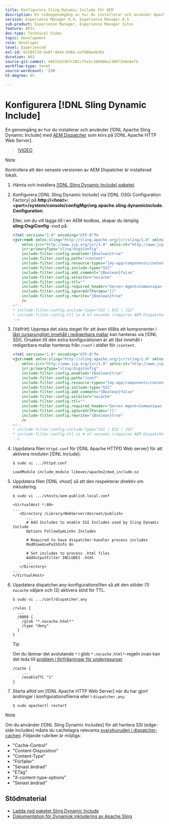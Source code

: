```yaml
---
title: Konfigurera Sling Dynamic Include för AEM
description: En videogenomgång av hur du installerar och använder Apache Sling Dynamic Include med AEM Dispatcher som körs på Apache HTTP Web Server.
version: Experience Manager 6.4, Experience Manager 6.5
sub-product: Experience Manager, Experience Manager Sites
feature: APIs
doc-type: Technical Video
topic: Development
role: Developer
level: Experienced
exl-id: 6c504710-be8f-4b44-bd8a-aaf480ae6d8a
duration: 863
source-git-commit: 48433a5367c281cf5a1c106b08a1306f1b0e8ef4
workflow-type: tm+mt
source-wordcount: '230'
ht-degree: 0%

---
```


# Konfigurera [!DNL Sling Dynamic Include]

En genomgång av hur du installerar och använder [!DNL Apache Sling Dynamic Include] med [AEM Dispatcher](https://experienceleague.adobe.com/docs/experience-manager-dispatcher/using/dispatcher.html?lang=sv-SE) som körs på [!DNL Apache HTTP Web Server].

>[!VIDEO](https://video.tv.adobe.com/v/17040?quality=12&learn=on)

>[!NOTE]
>
> Kontrollera att den senaste versionen av AEM Dispatcher är installerad lokalt.

1. Hämta och installera [[!DNL Sling Dynamic Include] paketet](https://sling.apache.org/downloads.cgi).
1. Konfigurera [!DNL Sling Dynamic Include] via [!DNL OSGi Configuration Factory] på **http://&lt;host>:&lt;port>/system/console/configMgr/org.apache.sling.dynamicinclude.Configuration**.

   Eller, om du vill lägga till i en AEM-kodbas, skapar du lämplig **sling:OsgiConfig** -nod på:

   ```xml
   <?xml version="1.0" encoding="UTF-8"?>
   <jcr:root xmlns:sling="http://sling.apache.org/jcr/sling/1.0" xmlns:cq="http://www.day.com/jcr/cq/1.0"
       xmlns:jcr="http://www.jcp.org/jcr/1.0" xmlns:nt="http://www.jcp.org/jcr/nt/1.0"
       jcr:primaryType="sling:OsgiConfig"
       include-filter.config.enabled="{Boolean}true"
       include-filter.config.path="/content"
       include-filter.config.resource-types="[my-app/components/content/highly-dynamic]"
       include-filter.config.include-type="SSI" 
       include-filter.config.add_comment="{Boolean}false"
       include-filter.config.selector="nocache"
       include-filter.config.ttl=""
       include-filter.config.required_header="Server-Agent=Communique-Dispatcher"
       include-filter.config.ignoreUrlParams="[]"
       include-filter.config.rewrite="{Boolean}true"
       />
   <!--
   * include-filter.config.include-type="SSI | ESI | JSI"
   * include-filter.config.ttl is # of seconds (requires AEM Dispatcher 4.1.11+)
   -->
   ```

1. (Valfritt) Upprepa det sista steget för att även tillåta att komponenter i [låst (ursprungligt) innehåll i redigerbara mallar](https://helpx.adobe.com/se/experience-manager/6-5/sites/developing/using/page-templates-editable.html) kan hanteras via [!DNL SDI]. Orsaken till den extra konfigurationen är att låst innehåll i redigerbara mallar hanteras från `/conf` i stället för `/content`.

   ```xml
   <?xml version="1.0" encoding="UTF-8"?>
   <jcr:root xmlns:sling="http://sling.apache.org/jcr/sling/1.0" xmlns:cq="http://www.day.com/jcr/cq/1.0"
       xmlns:jcr="http://www.jcp.org/jcr/1.0" xmlns:nt="http://www.jcp.org/jcr/nt/1.0"
       jcr:primaryType="sling:OsgiConfig"
       include-filter.config.enabled="{Boolean}true"
       include-filter.config.path="/conf"
       include-filter.config.resource-types="[my-app/components/content/highly-dynamic]"
       include-filter.config.include-type="SSI" 
       include-filter.config.add_comment="{Boolean}false"
       include-filter.config.selector="nocache"
       include-filter.config.ttl=""
       include-filter.config.required_header="Server-Agent=Communique-Dispatcher"
       include-filter.config.ignoreUrlParams="[]"
       include-filter.config.rewrite="{Boolean}true"
       />
   <!--
   * include-filter.config.include-type="SSI | ESI | JSI"
   * include-filter.config.ttl is # of seconds (requires AEM Dispatcher 4.1.11+)
   -->
   ```

1. Uppdatera filen `httpd.conf` för [!DNL Apache HTTPD Web server] för att aktivera modulen [!DNL Include].

   ```shell
   $ sudo vi .../httpd.conf
   ```

   ```shell
   LoadModule include_module libexec/apache2/mod_include.so
   ```

1. Uppdatera filen [!DNL vhost] så att den respekterar direktiv om inkludering.

   ```shell
   $ sudo vi .../vhosts/aem-publish.local.conf
   ```

   ```shell
   <VirtualHost *:80>
   ...
      <Directory /Library/WebServer/docroot/publish>
         ...
         # Add Includes to enable SSI Includes used by Sling Dynamic Include
         Options FollowSymLinks Includes
   
         # Required to have dispatcher-handler process includes
         ModMimeUsePathInfo On
   
         # Set includes to process .html files
         AddOutputFilter INCLUDES .html
         ...
      </Directory>
   ...
   </VirtualHost>
   ```

1. Uppdatera dispatcher.any-konfigurationsfilen så att den stöder (1) `nocache` väljare och (2) aktivera stöd för TTL.

   ```shell
   $ sudo vi .../conf/dispatcher.any
   ```

   ```shell
   /rules {
     ...
     /0009 {
       /glob "*.nocache.html*"
       /type "deny"
     } 
   }
   ```

   >[!TIP]
   >
   > Om du lämnar det avslutande `*` i glob `*.nocache.html*`-regeln ovan kan det leda till [problem i förfrågningar för underresurser](https://github.com/AdobeDocs/experience-manager-learn.en/issues/16).

   ```shell
   /cache {
       ...
       /enableTTL "1"
   }
   ```

1. Starta alltid om [!DNL Apache HTTP Web Server] när du har gjort ändringar i konfigurationsfilerna eller i `dispatcher.any`.

   ```shell
   $ sudo apachectl restart
   ```

>[!NOTE]
>
>Om du använder [!DNL Sling Dynamic Includes] för att hantera SSI (edge-side includes) måste du cachelagra relevanta [svarshuvuden i dispatcher-cachen](https://experienceleague.adobe.com/docs/experience-manager-dispatcher/using/configuring/dispatcher-configuration.html?lang=sv-SE#CachingHTTPResponseHeaders). Följande rubriker är möjliga:
>
>* &quot;Cache-Control&quot;
>* &quot;Content-Disposition&quot;
>* &quot;Content-Type&quot;
>* &quot;Förfaller&quot;
>* &quot;Senast ändrad&quot;
>* &quot;ETag&quot;
>* &quot;X-content-type-options&quot;
>* &quot;Senast ändrad&quot;
>

## Stödmaterial

* [Ladda ned paketet Sling Dynamic Include](https://sling.apache.org/downloads.cgi)
* [Dokumentation för Dynamisk inkludering av Apache Sling ](https://github.com/Cognifide/Sling-Dynamic-Include)
